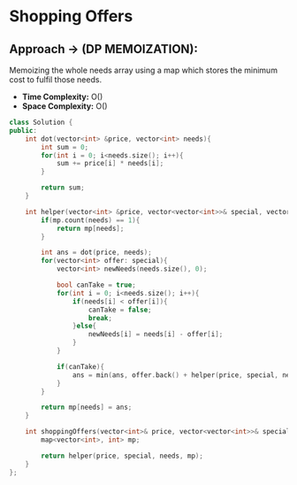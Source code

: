 # Shopping Offers

## Approach -> (DP MEMOIZATION):
Memoizing the whole needs array using a map which stores the minimum cost to fulfil those needs.

- **Time Complexity:** O()
- **Space Complexity:** O()
  

```cpp
class Solution {
public:
    int dot(vector<int> &price, vector<int> needs){
        int sum = 0;
        for(int i = 0; i<needs.size(); i++){
            sum += price[i] * needs[i];
        }

        return sum;
    }

    int helper(vector<int> &price, vector<vector<int>>& special, vector<int> needs, map<vector<int>, int> &mp){
        if(mp.count(needs) == 1){
            return mp[needs];
        }

        int ans = dot(price, needs);
        for(vector<int> offer: special){
            vector<int> newNeeds(needs.size(), 0);

            bool canTake = true;
            for(int i = 0; i<needs.size(); i++){
                if(needs[i] < offer[i]){
                    canTake = false;
                    break;
                }else{
                    newNeeds[i] = needs[i] - offer[i];
                }
            }

            if(canTake){
                ans = min(ans, offer.back() + helper(price, special, newNeeds, mp));
            }
        }

        return mp[needs] = ans;
    }

    int shoppingOffers(vector<int>& price, vector<vector<int>>& special, vector<int>& needs) {
        map<vector<int>, int> mp;

        return helper(price, special, needs, mp);
    }
};
```